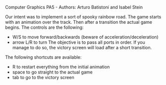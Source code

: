 Computer Graphics PA5 - Authors: Arturo Batistoni and Isabel Stein

Our intent was to implement a sort of spooky rainbow road.
The game starts with an animation over the track. 
Then after a transition the actual game begins. The controls are the following:
- W/S to move forward/backwards (beware of acceleration/deceleration)
- arrow L/R to turn
The objective is to pass all ports in order. If you manage to do so, the victory screen will load after a short transition.

The following shortcuts are available:
- R to restart everything from the initial animation
- space to go straight to the actual game
- tab to go to the victory screen
